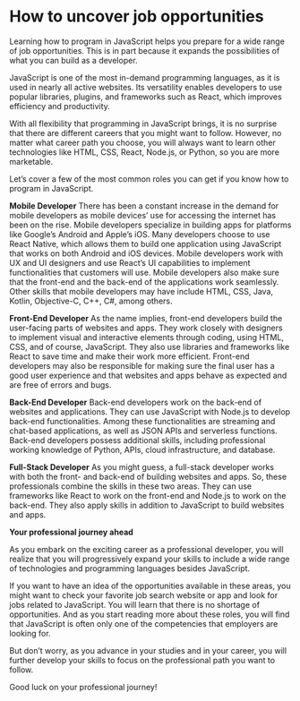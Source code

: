 # How to uncover job opportunities

Learning how to program in JavaScript helps you prepare for a wide range of job opportunities. This is in part because it expands the possibilities of what you can build as a developer.

JavaScript is one of the most in-demand programming languages, as it is used in nearly all active websites. Its versatility enables developers to use popular libraries, plugins, and frameworks such as React, which improves efficiency and productivity.

With all flexibility that programming in JavaScript brings, it is no surprise that there are different careers that you might want to follow. However, no matter what career path you choose, you will always want to learn other technologies like HTML, CSS, React, Node.js, or Python, so you are more marketable.

Let’s cover a few of the most common roles you can get if you know how to program in JavaScript.

**Mobile Developer** There has been a constant increase in the demand for mobile developers as mobile devices’ use for accessing the internet has been on the rise. Mobile developers specialize in building apps for platforms like Google’s Android and Apple’s iOS. Many developers choose to use React Native, which allows them to build one application using JavaScript that works on both Android and iOS devices. Mobile developers work with UX and UI designers and use React’s UI capabilities to implement functionalities that customers will use. Mobile developers also make sure that the front-end and the back-end of the applications work seamlessly. Other skills that mobile developers may have include HTML, CSS, Java, Kotlin, Objective-C, C++, C#, among others.

**Front-End Developer** As the name implies, front-end developers build the user-facing parts of websites and apps. They work closely with designers to implement visual and interactive elements through coding, using HTML, CSS, and of course, JavaScript. They also use libraries and frameworks like React to save time and make their work more efficient. Front-end developers may also be responsible for making sure the final user has a good user experience and that websites and apps behave as expected and are free of errors and bugs.

**Back-End Developer** Back-end developers work on the back-end of websites and applications. They can use JavaScript with Node.js to develop back-end functionalities. Among these functionalities are streaming and chat-based applications, as well as JSON APIs and serverless functions. Back-end developers possess additional skills, including professional working knowledge of Python, APIs, cloud infrastructure, and database.

**Full-Stack Developer** As you might guess, a full-stack developer works with both the front- and back-end of building websites and apps. So, these professionals combine the skills in these two areas. They can use frameworks like React to work on the front-end and Node.js to work on the back-end. They also apply skills in addition to JavaScript to build websites and apps.

**Your professional journey ahead**

As you embark on the exciting career as a professional developer, you will realize that you will progressively expand your skills to include a wide range of technologies and programming languages besides JavaScript.

If you want to have an idea of the opportunities available in these areas, you might want to check your favorite job search website or app and look for jobs related to JavaScript. You will learn that there is no shortage of opportunities. And as you start reading more about these roles, you will find that JavaScript is often only one of the competencies that employers are looking for.

But don’t worry, as you advance in your studies and in your career, you will further develop your skills to focus on the professional path you want to follow.

Good luck on your professional journey!